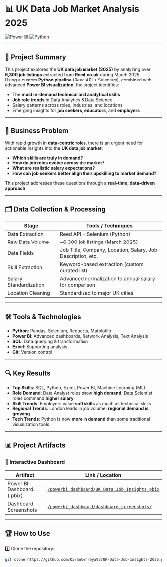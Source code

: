 # 📊 UK Data Job Market Analysis 2025

[![Power BI](https://img.shields.io/badge/Tool-Power%20BI-yellow?logo=powerbi&style=flat-square)](https://powerbi.microsoft.com/) 
[![Python](https://img.shields.io/badge/Language-Python-blue?logo=python&style=flat-square)](https://www.python.org/) 


---

## 🚀 Project Summary

This project explores the **UK data job market (2025)** by analyzing over **6,300 job listings** extracted from **Reed.co.uk** during March 2025.  
Using a custom **Python pipeline** (Reed API + Selenium), combined with advanced **Power BI visualization**, the project identifies:

- The **most in-demand technical and analytical skills**
- **Job role trends** in Data Analytics & Data Science
- Salary patterns across roles, industries, and locations
- Emerging insights for **job seekers**, **educators**, and **employers**

---

## 🎯 Business Problem

With rapid growth in **data-centric roles**, there is an urgent need for actionable insights into the **UK data job market**:

- **Which skills are truly in demand?**
- **How do job roles evolve across the market?**
- **What are realistic salary expectations?**
- **How can job seekers better align their upskilling to market demand?**

This project addresses these questions through a **real-time, data-driven approach**.

---

## 🗂️ Data Collection & Processing

| Stage | Tools / Techniques |
|-------|--------------------|
| Data Extraction | Reed API + Selenium (Python) |
| Raw Data Volume | ~6,300 job listings (March 2025) |
| Data Fields | Job Title, Company, Location, Salary, Job Description, etc. |
| Skill Extraction | Keyword-based extraction (custom curated list) |
| Salary Standardization | Advanced normalization to annual salary for comparison |
| Location Cleaning | Standardized to major UK cities |

---

## 🛠️ Tools & Technologies

- **Python**: Pandas, Selenium, Requests, Matplotlib
- **Power BI**: Advanced dashboards, Network Analysis, Text Analysis
- **SQL**: Data querying & transformation
- **Excel**: Supporting analysis
- **Git**: Version control

---

## 🔍 Key Results

-  **Top Skills**: SQL, Python, Excel, Power BI, Machine Learning (ML)  
-  **Role Demand**: Data Analyst roles show **high demand**; Data Scientist roles command **higher salary**  
-  **Skill Trends**: Employers value **soft skills** as much as technical skills  
-  **Regional Trends**: London leads in job volume; **regional demand is growing**  
-  **Tech Trends**: Python is now **more in demand** than some traditional visualization tools  


---

## 📊 Project Artifacts

### 🚀 Interactive Dashboard

| Artifact | Link / Location |
|----------|-----------------|
| Power BI Dashboard (.pbix) | [`/powerbi_dashboard/UK_Data_Job_Insights.pbix`](./powerbi_dashboard/UK_Data_Job_Insights.pbix) |
| Dashboard Screenshots | [`/powerbi_dashboard/dashboard_screenshots/`](./powerbi_dashboard/dashboard_screenshots/) |

---

## 🏆 How to Use

1️⃣ Clone the repository:  
```bash
git clone https://github.com/KiranCorreya93/UK-Data-Job-Insights-2025.git
